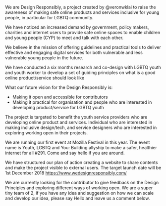 We are Design Responsibly, a project created by @veronwklai to raise the awareness of making safe online products and services inclusive for young people, in particular for LGBTQ community. 

We have noticed an increased demand by government, policy makers, charities and internet users to provide safe online spaces to enable children and young people (CYP) to meet and talk with each other. 

We believe in the mission of offering guidelines and practical tools to deliver effective and engaging digital services for both vulnerable and less vulnerable young people in the future.

We have conducted a six months research and co-design with LGBTQ youth and youth worker to develop a set of guiding principles on what is a good online product/service should look like

What our future vision for the Design Responsibly is:

- Making it open and accessible for contributors
- Making it practical for organisation and people who are interested in developing product/service for LGBTQ youth

The project is targeted to benefit the youth service providers who are developing online product and services. Individual who are interested in making inclusive design/tech, and service designers who are interested in exploring working open in their projects. 

We are running our first event at Mozilla Festival in this year. The event name is Youth, LGBTQ and You: Building allyship to make a safer, healthier internet for all #291. Come and say hello if you are around.

We have structured our plan of action creating a website to share contents and make the project visible to external users. The target launch date will be 1st December 2018  https://www.wedesignresponsibly.com/

We are currently looking for the contributor to give feedback on the Design Principles and exploring different ways of working open. We are a super tiny team of 2, if you have any idea and suggestion on how we can scale and develop our idea, please say Hello and leave us a comment below. 

 
